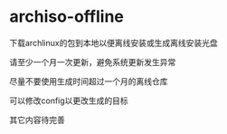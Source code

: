 # archiso-offline

下载archlinux的包到本地以便离线安装或生成离线安装光盘

请至少一个月一次更新，避免系统更新发生异常

尽量不要使用生成时间超过一个月的离线仓库

可以修改config以更改生成的目标

其它内容待完善

